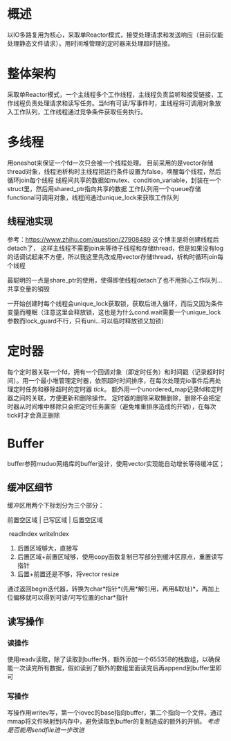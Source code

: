 # 概述
以IO多路复用为核心，采取单Reactor模式，接受处理请求和发送响应（目前仅能处理静态文件请求）。用时间堆管理的定时器来处理超时链接。



# 整体架构

采取单Reactor模式，一个主线程多个工作线程，主线程负责监听和接受链接，工作线程负责处理请求和读写任务。当fd有可读/写事件时，主线程将可调用对象放入工作队列，工作线程通过竞争条件获取任务执行。



# 多线程
用oneshot来保证一个fd一次只会被一个线程处理。
目前采用的是vector存储thread对象，线程池析构时主线程把运行条件设置为false，唤醒每个线程，然后循环join每个线程
线程间共享的数据如mutex、condition_variable，封装在一个struct里，然后用shared_ptr指向共享的数据
工作队列用一个queue存储functional可调用对象，线程间通过unique_lock来获取工作队列
## 线程池实现
参考：https://www.zhihu.com/question/27908489
这个博主是将创建线程后detach了， 这样主线程不需要join来等待子线程和存储thread，但是如果没有log的话调试起来不方便，所以我这里先改成用vector存储thread，析构时循环join每个线程

最聪明的一点是share_ptr的使用，使得即使线程detach了也不用担心工作队列...共享变量的销毁

一开始创建时每个线程会unique_lock获取锁，获取后进入循环，而后又因为条件变量而睡眠（注意这里会释放锁，这也是为什么cond.wait需要一个unique_lock参数而lock_guard不行，只有uni...可以临时释放锁又加锁）



# 定时器
每个定时器关联一个fd，拥有一个回调对象（即定时任务）和时间戳（记录超时时间）。用一个最小堆管理定时器，依照超时时间排序，在每次处理完io事件后再处理定时任务和移除超时的定时器 *tick*。
额外用一个unordered_map记录fd和定时器之间的关联，方便更新和删除操作。
定时器的删除采取懒删除，删除不会把定时器从时间堆中移除只会把定时任务置空（避免堆重排序造成的开销），在每次tick时才会真正删除



# Buffer
buffer参照muduo网络库的buffer设计，使用vector<char>实现能自动增长等待缓冲区；

## 缓冲区细节

缓冲区用两个下标划分为三个部分： 

前置空区域 	| 	已写区域 	| 	后置空区域

​				readIndex 		writeIndex

1. 后置区域够大，直接写
2. 后置区域+前置区域够，使用copy函数复制已写部分到缓冲区原点，重置读写指针
3. 后置+前置还是不够，将vector resize

通过返回begin迭代器，转换为char\*指针*(先用\*解引用，再用&取址)*，再加上位偏移就可以得到可读/可写位置的char\*指针

## 读写操作

### 读操作

使用readv读取，除了读取到buffer外，额外添加一个65535B的栈数组，以确保能一次读完所有数据，假如读到了额外的数组里面读完后再append到buffer里即可

### 写操作

写操作用writev写，第一个iovec的base指向buffer，第二个指向一个文件。通过mmap将文件映射到内存中，避免读取到buffer的复制造成的额外的开销。 *考虑是否能用sendfile进一步改进* 